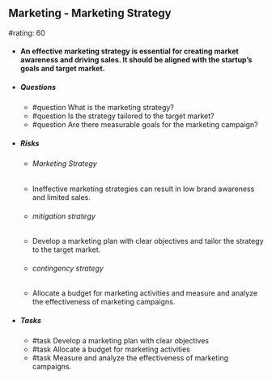 ## Marketing - Marketing Strategy
#rating: 60
- #### An effective marketing strategy is essential for creating market awareness and driving sales. It should be aligned with the startup’s goals and target market.
- ##### Questions
  - #question What is the marketing strategy?
  - #question Is the strategy tailored to the target market?
  - #question Are there measurable goals for the marketing campaign?
- ##### Risks

  - ###### Marketing Strategy
  - Ineffective marketing strategies can result in low brand awareness and limited sales.
  - ###### mitigation strategy
  - Develop a marketing plan with clear objectives and tailor the strategy to the target market.
  - ###### contingency strategy
  - Allocate a budget for marketing activities and measure and analyze the effectiveness of marketing campaigns.
- ##### Tasks
  - #task Develop a marketing plan with clear objectives
  - #task  Allocate a budget for marketing activities
  - #task  Measure and analyze the effectiveness of marketing campaigns.


